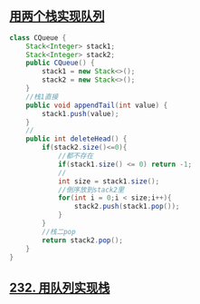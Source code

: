 ## [用两个栈实现队列](https://leetcode-cn.com/problems/yong-liang-ge-zhan-shi-xian-dui-lie-lcof/)

```java
class CQueue {
    Stack<Integer> stack1;
    Stack<Integer> stack2;
    public CQueue() {
        stack1 = new Stack<>();
        stack2 = new Stack<>();
    }
    //栈1直接
    public void appendTail(int value) {
        stack1.push(value);
    }
    //
    public int deleteHead() {
        if(stack2.size()<=0){
          	//都不存在
            if(stack1.size() <= 0) return -1;
          	//
            int size = stack1.size();
          	//倒序放到stack2里
            for(int i = 0;i < size;i++){
                stack2.push(stack1.pop());
            }
        }
      	//栈二pop
        return stack2.pop();
    }
}
```

## [232. 用队列实现栈](https://leetcode-cn.com/problems/implement-queue-using-stacks/)

```java

```

